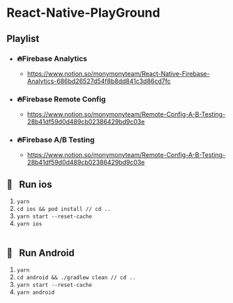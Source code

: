 # **React-Native-PlayGround**

## **Playlist**

- ### **🔥Firebase Analytics**
  - https://www.notion.so/monymonyteam/React-Native-Firebase-Analytics-686bd26527d54f8b8dd841c3d86cd7fc
- ### **🔥Firebase Remote Config**
  - https://www.notion.so/monymonyteam/Remote-Config-A-B-Testing-28b41df59d0d489cb02386429bd9c03e
- ### **🔥Firebase A/B Testing**
  - https://www.notion.so/monymonyteam/Remote-Config-A-B-Testing-28b41df59d0d489cb02386429bd9c03e

## **🍎&nbsp;&nbsp; Run ios**

1. <code>yarn</code>
2. <code>cd ios && pod install // cd ..</code>
3. <code>yarn start --reset-cache</code>
4. <code>yarn ios</code>
   <br />
   <br />

## **🤖&nbsp;&nbsp; Run Android**

1. <code>yarn</code>
2. <code>cd android && ./gradlew clean // cd ..</code>
3. <code>yarn start --reset-cache</code>
4. <code>yarn android</code>
